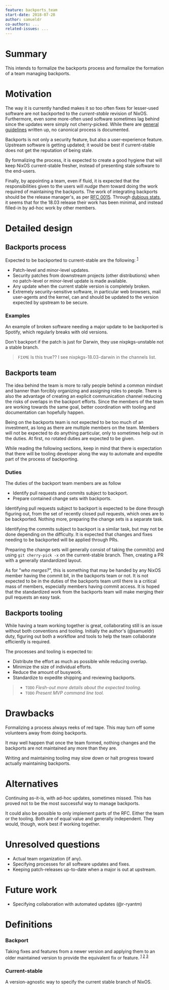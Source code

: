 ```yaml
---
feature: backports_team
start-date: 2018-07-28
author: samueldr
co-authors: ...
related-issues: ...
---
```


Summary
=======
[summary]: #summary

This intends to formalize the backports process and formalize the formation of
a team managing backports.


Motivation
==========
[motivation]: #motivation

The way it is currently handled makes it so too often fixes for lesser-used
software are not backported to the *current-stable* revision of NixOS.
Furthermore, even some more-often used software sometimes lag behind since the
updates were simply not cherry-picked. While there are [general
guidelines][grahamc_backport] written up, no canonical process is documented.

Backports is not only a security feature, but also a user-experience feature.
Upstream software is getting updated; it would be best if current-stable does
not get the reputation of being stale.

By formalizing the process, it is expected to create a good hygiene that will
keep NixOS current-stable fresher, instead of presenting stale software to the
end-users.

Finally, by appointing a team, even if fluid, it is expected that the
responsibilities given to the users will _nudge them_ toward doing the work
required of maintaining the backports. The work of integrating backports should
be the release manager's, as per [RFC 0015][rfc0015]. Through [dubious
stats][stats_release], it seems that for the 18.03 release their work has
been minimal, and instead filled-in by ad-hoc work by other members.


Detailed design
===============
[design]: #detailed-design

Backports process
-----------------

Expected to be backported to current-stable are the following:
<sup>[1][grahamc_backport]</sup>

 * Patch-level and minor-level updates.
 * Security patches from downstream projects (other distributions) when
   no patch-level or minor-level update is made available.
 * Any update when the current stable version is completely broken.
 * Extremely security-sensitive software, in particular web browsers,
   mail user-agents and the kernel, can and should be updated to the version
   expected by upstream to be secure.

### Examples

An example of broken software needing a major update to be backported is
Spotify, which regularly breaks with old versions.

Don't backport if the patch is just for Darwin, they use nixpkgs-unstable not a
stable branch.

> `FIXME` Is this true?? I see nixpkgs-18.03-darwin in the channels list.

Backports team
--------------

The idea behind the team is more to rally people behind a common mindset and
banner than forcibly organizing and assigning roles to people. There is also
the advantage of creating an explicit communication channel reducing the risks
of overlaps in the backport efforts. Since the members of the team are working
towards the same goal, better coordination with tooling and documentation can
hopefully happen.

Being on the backports team is not expected to be too much of an investment,
as long as there are multiple members on the team. Members will not be expected
to do anything particular, only to sometimes help out in the duties. At first,
no rotated duties are expected to be given.

While reading the following sections, keep in mind that there is expectation
that there will be tooling developer along the way to automate and expedite
part of the process of backporting.

### Duties

The duties of the backport team members are as follow

 * Identify pull requests and commits subject to backport.
 * Prepare contained change sets with backports.

Identifying pull requests subject to backport is expected to be done through
figuring out, from the set of recently closed pull requests, which ones are
to be backported. Nothing more, preparing the change sets is a separate task.

Identifying the commits subject to backport is a similar task, but may not be
done depending on the difficulty. It is expected that changes and fixes needing
to be backported will be applied through PRs.

Preparing the change sets will generally consist of taking the commit(s) and
using `git cherry-pick -x` on the current-stable branch. Then, creating a PR
with a generally standardized layout.

As for "*who merges?*", this is something that may be handed by any NixOS
member having the commit bit, in the backports team or not. It is not expected
to be in the duties of the backports team until there is a critical mass of
members, especially members having commit access. It is hoped that the
standardized work from the backports team will make merging their pull requests
an easy task.


Backports tooling
-----------------

While having a team working together is great, collaborating still is an issue
without both conventions and tooling. Initially the author's (@samueldr) duty,
figuring out both a workflow and tools to help the team collaborate efficiently
is required. 

The processes and tooling is expected to:

 * Distribute the effort as much as possible while reducing overlap.
 * Minimize the size of individual efforts.
 * Reduce the amount of busywork.
 * Standardize to expedite shipping and reviewing backports.

> * `TODO` *Flesh-out more details about the expected tooling.*
> * `TODO` *Present MVP command line tool.*


Drawbacks
=========
[drawbacks]: #drawbacks

Formalizing a process always reeks of red tape. This may turn off some
volunteers away from doing backports.

It may well happen that once the team formed, nothing changes and the backports
are not maintained any more than they are.

Writing and maintaining tooling may slow down or halt progress toward actually
maintaining backports.


Alternatives
============
[alternatives]: #alternatives

Continuing as-it-is, with ad-hoc updates, sometimes missed. This has proved not
to be the most successful way to manage backports.

It could also be possible to only implement parts of the RFC. Either the team
or the tooling. Both are of equal value and generally independent. They would,
though, work best if working together.


Unresolved questions
====================
[unresolved]: #unresolved-questions

 * Actual team organization (if any).
 * Specifying processes for all software updates and fixes.
 * Keeping patch-releases up-to-date when a major is out at upstream.


Future work
===========
[future]: #future-work

 * Specifying collaboration with automated updates (@r-ryantm)


Definitions
===========
[definitions]: #definitions

### Backport

Taking fixes and features from a newer version and applying them to an older
maintained version to provide the equivalent fix or feature.<sup>
[1][1]
[2][2]
[3][3]
</sup>

### Current-stable

A version-agnostic way to specify the current stable branch of NixOS.


[1]: https://en.wikipedia.org/wiki/Backporting
[2]: https://en.wiktionary.org/wiki/backport
[3]: https://access.redhat.com/security/updates/backporting
[rfc0015]: https://github.com/NixOS/rfcs/blob/master/rfcs/0015-release-manager.md
[stats_release]: https://gist.github.com/samueldr/7ec402f71d3bb2ac2e059f33d29d95bb
[grahamc_backport]: https://gist.github.com/grahamc/c60578c6e6928043d29a427361634df6#what-to-backport

